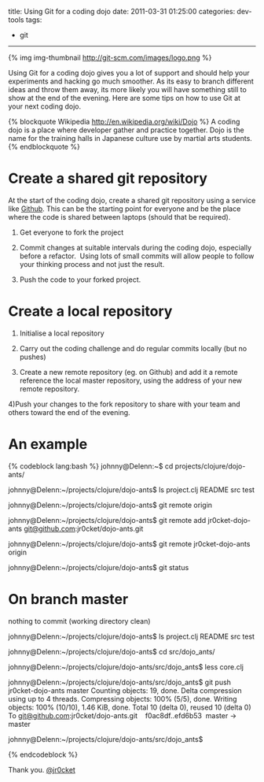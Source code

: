 title: Using Git for a coding dojo
date: 2011-03-31 01:25:00
categories: dev-tools
tags: 
- git
---

{% img img-thumbnail http://git-scm.com/images/logo.png %}

Using Git for a coding dojo gives you a lot of support and should help your experiments and hacking go much smoother.  As its easy to branch different ideas and throw them away, its more likely you will have something still to show at the end of the evening.  Here are some tips on how to use Git at your next coding dojo.

{% blockquote Wikipedia http://en.wikipedia.org/wiki/Dojo %}
A coding dojo is a place where developer gather and practice together.  Dojo is the name for the training halls in Japanese culture use by martial arts students.
{% endblockquote %}

<!-- more -->

# Create a shared git repository

At the start of the coding dojo, create a shared git repository using a service like [Github](http://github.com).  This can be the starting point for everyone and be the place where the code is shared between laptops (should that be required).

1) Get everyone to fork the project

2) Commit changes at suitable intervals during the coding dojo, especially before a refactor.&nbsp; Using lots of small commits will allow people to follow your thinking process and not just the result.

3) Push the code to your forked project.


# Create a local repository 

1) Initialise a local repository 

2) Carry out the coding challenge and do regular commits locally (but no pushes)

3) Create a new remote repository (eg. on Github) and add it a remote reference the local master repository, using the address of your new remote repository.

4)Push your changes to the fork repository to share with your team and others toward the end of the evening.

# An example

{% codeblock lang:bash %}
johnny@Delenn:~$ cd projects/clojure/dojo-ants/

johnny@Delenn:~/projects/clojure/dojo-ants$ ls
project.clj README src test

johnny@Delenn:~/projects/clojure/dojo-ants$ git remote
origin

johnny@Delenn:~/projects/clojure/dojo-ants$ git remote add jr0cket-dojo-ants git@github.com:jr0cket/dojo-ants.git

johnny@Delenn:~/projects/clojure/dojo-ants$ git remote
jr0cket-dojo-ants
origin

johnny@Delenn:~/projects/clojure/dojo-ants$ git status
# On branch master
nothing to commit (working directory clean)

johnny@Delenn:~/projects/clojure/dojo-ants$ ls
project.clj README src test

johnny@Delenn:~/projects/clojure/dojo-ants$ cd src/dojo_ants/

johnny@Delenn:~/projects/clojure/dojo-ants/src/dojo_ants$ less core.clj 

johnny@Delenn:~/projects/clojure/dojo-ants/src/dojo_ants$ git push jr0cket-dojo-ants master
Counting objects: 19, done.
Delta compression using up to 4 threads.
Compressing objects: 100% (5/5), done.
Writing objects: 100% (10/10), 1.46 KiB, done.
Total 10 (delta 0), reused 10 (delta 0)
To git@github.com:jr0cket/dojo-ants.git
&nbsp;&nbsp; f0ac8df..efd6b53&nbsp; master -&gt; master

johnny@Delenn:~/projects/clojure/dojo-ants/src/dojo_ants$

{% endcodeblock %}

Thank you.
[@jr0cket](https://twitter.com/jr0cket)
